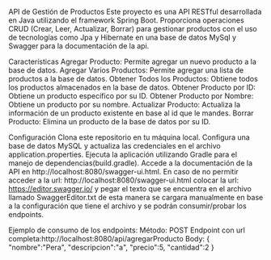 API de Gestión de Productos
Este proyecto es una API RESTful desarrollada en Java utilizando el framework Spring Boot. Proporciona operaciones CRUD (Crear, Leer, Actualizar, Borrar) para gestionar productos
con el uso de tecnologías como Jpa y Hibernate en una base de datos MySql y Swagger para la documentación de la api.

Características
Agregar Producto: Permite agregar un nuevo producto a la base de datos.
Agregar Varios Productos: Permite agregar una lista de productos a la base de datos.
Obtener Todos los Productos: Obtiene todos los productos almacenados en la base de datos.
Obtener Producto por ID: Obtiene un producto específico por su ID.
Obtener Producto por Nombre: Obtiene un producto por su nombre.
Actualizar Producto: Actualiza la información de un producto existente en base al id que le mandes.
Borrar Producto: Elimina un producto de la base de datos por su ID.



Configuración
Clona este repositorio en tu máquina local.
Configura una base de datos MySQL y actualiza las credenciales en el archivo application.properties.
Ejecuta la aplicación utilizando Gradle para el manejo de dependencias(build.gradle).
Accede a la documentación de la API en http://localhost:8080/swagger-ui.html.
En caso de no permitir acceder a la url: http://localhost:8080/swagger-ui.html
colocar la url: https://editor.swagger.io/ y pegar el texto que se encuentra en el archivo llamado SwaggerEditor.txt
de esta manera se cargara manualmente en base a la configuración que tiene el archivo y se podrán consumir/probar los endpoints.

Ejemplo de consumo de los endpoints:
Método: POST
Endpoint con url completa:http://localhost:8080/api/agregarProducto
Body:
{
    "nombre":"Pera",
    "descripcion":"a",
    "precio":5,
    "cantidad":2
}
